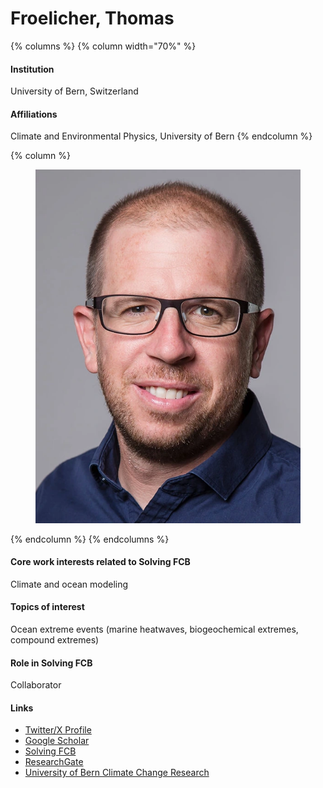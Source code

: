 # Froelicher, Thomas

{% columns %}
{% column width="70%" %}
#### Institution

University of Bern, Switzerland

#### Affiliations

Climate and Environmental Physics, University of Bern
{% endcolumn %}

{% column %}
<figure><img src="https://raw.githubusercontent.com/Solving-FCB/docs/refs/heads/main/.img/froelicher-t.webp" alt=""></figure>
{% endcolumn %}
{% endcolumns %}

#### Core work interests related to Solving FCB

Climate and ocean modeling

#### Topics of interest

Ocean extreme events (marine heatwaves, biogeochemical extremes, compound extremes)

#### Role in Solving FCB

Collaborator

#### Links

* [Twitter/X Profile](https://twitter.com/froeltho)
* [Google Scholar](https://scholar.google.com/citations?user=zCAQrkEAAAAJ)
* [Solving FCB](https://solvingfcb.org/people/froelicher-f/)
* [ResearchGate](https://www.researchgate.net/profile/Thomas-Froelicher)
* [University of Bern Climate Change Research](https://www.climate.unibe.ch/about_us/people/prof_dr_froelicher_thomas/index_eng.html)
